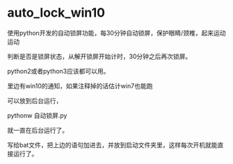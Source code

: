 # auto_lock_win10
使用python开发的自动锁屏功能，每30分钟自动锁屏，保护眼睛/颈椎，起来运动运动

判断是否是锁屏状态，从解开锁屏开始计时，30分钟之后再次锁屏。

python2或者python3应该都可以用。

里边有win10的通知，如果注释掉的话估计win7也能跑

可以放到后台运行，

pythonw 自动锁屏.py

就一直在后台运行了。

写给bat文件，把上边的语句加进去，并放到启动文件夹里，这样每次开机就能直接运行了。
